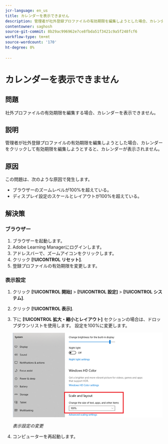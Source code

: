 ```yaml
---
jcr-language: en_us
title: カレンダーを表示できません
description: 管理者が社外登録プロファイルの有効期限を編集しようとした場合、カレンダーをクリックして有効期限を編集しようとすると、カレンダーが表示されません。
contentowner: saghosh
source-git-commit: 8b29ac996962e7ce8fbda51f3421c9a5f248fcf6
workflow-type: tm+mt
source-wordcount: '170'
ht-degree: 0%

---
```




# カレンダーを表示できません

## 問題

社外プロファイルの有効期限を編集する場合、カレンダーを表示できません。

## 説明

管理者が社外登録プロファイルの有効期限を編集しようとした場合、カレンダーをクリックして有効期限を編集しようとすると、カレンダーが表示されません。

## 原因

この問題は、次のような原因で発生します。

* ブラウザーのズームレベルが100%を超えている。
* ディスプレイ設定のスケールとレイアウトが100%を超えている。

## 解決策

### ブラウザー

1. ブラウザーを起動します。
1. Adobe Learning Managerにログインします。
1. アドレスバーで、ズームアイコンをクリックします。
1. クリック **[!UICONTROL リセット]**.
1. 登録プロファイルの有効期限を変更します。

### 表示設定

1. クリック **[!UICONTROL 開始]** > **[!UICONTROL 設定]** > **[!UICONTROL システム]**.
1. クリック **[!UICONTROL 表示]**.
1. 下に **[!UICONTROL 拡大・縮小とレイアウト]** セクションの場合は、ドロップダウンリストを使用します。 設定を100%に変更します。

   ![](assets/scale-layout.png)

   *表示設定の変更*

1. コンピューターを再起動します。
